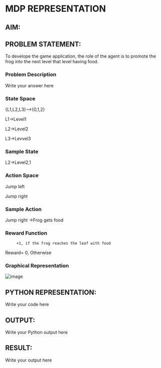 # MDP REPRESENTATION

## AIM:

## PROBLEM STATEMENT:
To develope the game application, the role of the agent is to promote the frog into the next level that level having food.

### Problem Description
Write your answer here

### State Space
{L1,L2,L3}-->{0,1,2}

L1->Level1

L2->Level2

L3->Levvel3

### Sample State
L2->Level2,1

### Action Space
Jump left

Jump right

### Sample Action
Jump right ->Frog gets food

### Reward Function

         +1, if the frog reaches the leaf with food
Reward= 
          0, Otherwise

### Graphical Representation
![image](https://github.com/MEENA155/mdp-representation/assets/94677128/849be418-8324-4873-bff3-3680eab86746)


## PYTHON REPRESENTATION:
Write your code here

## OUTPUT:
Write your Python output here

## RESULT:
Write your output here

